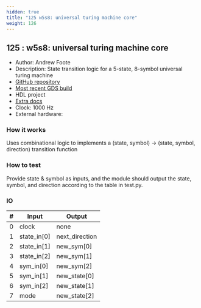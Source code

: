 ```yaml
---
hidden: true
title: "125 w5s8: universal turing machine core"
weight: 126
---
```


## 125 : w5s8: universal turing machine core

* Author: Andrew Foote
* Description: State transition logic for a 5-state, 8-symbol universal turing machine
* [GitHub repository](https://github.com/andars/tt02-universal-turing-machine-w5s8)
* [Most recent GDS build](https://github.com/andars/tt02-universal-turing-machine-w5s8/actions/runs/3599725395)
* HDL project
* [Extra docs](https://github.com/andars/tt02-universal-turing-machine-w5s8#readme)
* Clock: 1000 Hz
* External hardware: 



### How it works

Uses combinational logic to implements a (state, symbol) -> (state, symbol, direction) transition function

### How to test

Provide state & symbol as inputs, and the module should output the state, symbol, and direction according to the table in test.py.

### IO

| # | Input        | Output       |
|---|--------------|--------------|
| 0 | clock  | none |
| 1 | state_in[0]  | next_direction |
| 2 | state_in[1]  | new_sym[0] |
| 3 | state_in[2]  | new_sym[1] |
| 4 | sym_in[0]  | new_sym[2] |
| 5 | sym_in[1]  | new_state[0] |
| 6 | sym_in[2]  | new_state[1] |
| 7 | mode  | new_state[2] |
